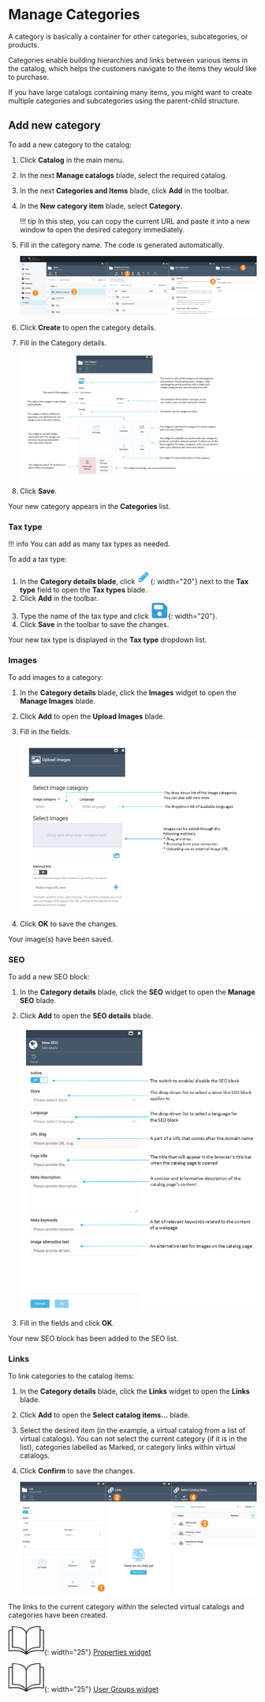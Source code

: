 # Manage Categories

A category is basically a container for other categories, subcategories, or products.

Categories enable building hierarchies and links between various items in the catalog, which helps the customers navigate to the items they would like to purchase.

If you have large catalogs containing many items, you might want to create multiple categories and subcategories using the parent-child structure.

## Add new category

To add a new category to the catalog:

1. Click **Catalog** in the main menu.
1. In the next **Manage catalogs** blade, select the required catalog.
1. In the next **Categories and Items** blade, click **Add** in the toolbar.
1. In the **New category item** blade, select **Category**.

    !!! tip
        In this step, you can copy the current URL and paste it into a new window to open the desired category immediately.  

1. Fill in the category name. The code is generated automatically.

    ![New Category Item](media/add-new-category-path.png)

1. Click **Create** to open the category details.
1. Fill in the Category details. 

    ![New Category Item](media/new-category-blade.png)

1. Click **Save**. 

Your new category appears in the **Categories** list.

### Tax type

!!! info
	You can add as many tax types as needed. 

To add a tax type:

1. In the **Category details blade**, click ![pencil](media/pencil.png){: width="20"} next to the **Tax type** field to open the **Tax types** blade.
1. Click **Add** in the toolbar.
1. Type the name of the tax type and click ![Save](media/save.png){: width="20"}. 
1. Click **Save** in the toolbar to save the changes.

Your new tax type is displayed in the **Tax type** dropdown list.

### Images

To add images to a category:

1. In the **Category details** blade, click the **Images** widget to open the **Manage Images** blade.
1. Click **Add** to open the **Upload Images** blade.
1. Fill in the fields.

    ![new image blade](media/new-image-blade.png)

1. Click **OK** to save the changes.

Your image(s) have been saved. 

### SEO 

To add a new SEO block:

1. In the **Category details** blade, click the **SEO** widget to open the **Manage SEO** blade.
1. Click **Add** to open the **SEO details** blade.
    
    ![New SEO](media/screen-add-new-seo.png)
 
1. Fill in the fields and click **OK**. 

Your new SEO block has been added to the SEO list.  

### Links

To link categories to the catalog items:

1. In the **Category details** blade, click the **Links** widget to open the **Links** blade.
1. Click **Add** to open the **Select catalog items...** blade.
1. Select the desired item (in the example, a virtual catalog from a list of virtual catalogs). You can not select the current category (if it is in the list), categories labelled as Marked, or category links within virtual catalogs.
1. Click **Confirm** to save the changes.

    ![Category links](media/screen-category-links.png)

The links to the current category within the selected virtual catalogs and categories have been created.

![Readmore](media/readmore.png){: width="25"} [Properties widget](managing-properties.md)

![Readmore](media/readmore.png){: width="25"} [User Groups widget](../catalog-personalization/user-groups.md)